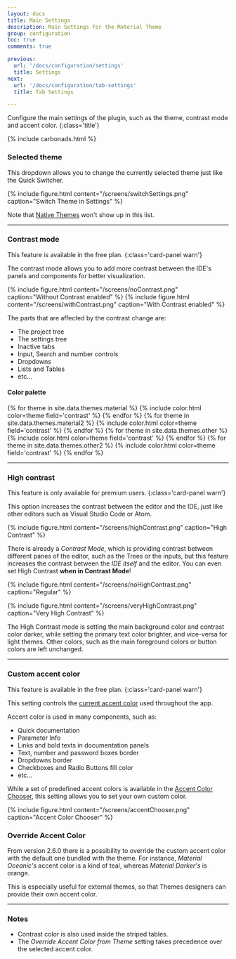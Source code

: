 ```yaml
---
layout: docs
title: Main Settings
description: Main Settings for the Material Theme
group: configuration
toc: true
comments: true

previous:
  url: '/docs/configuration/settings'
  title: Settings
next:
  url: '/docs/configuration/tab-settings'
  title: Tab Settings

---
```


Configure the main settings of the plugin, such as the theme, contrast mode and accent color.
{:class='title'}

{% include carbonads.html %}

### Selected theme

This dropdown allows you to change the currently selected theme just like the Quick Switcher.

{% include figure.html content="/screens/switchSettings.png" caption="Switch Theme in Settings" %}

Note that [Native Themes](https://plugins.jetbrains.com/contest/intellij-themes/2019) won't show up in this list.

----

### Contrast mode

This feature is available in the free plan.
{:class='card-panel warn'}

The contrast mode allows you to add more contrast between the IDE's panels and components for better visualization.

{% include figure.html content="/screens/noContrast.png" caption="Without Contrast enabled" %}
{% include figure.html content="/screens/withContrast.png" caption="With Contrast enabled" %}

The parts that are affected by the contrast change are:
- The project tree
- The settings tree
- Inactive tabs
- Input, Search and number controls
- Dropdowns
- Lists and Tables
- etc...

#### Color palette

{% for theme in site.data.themes.material  %}
{% include color.html color=theme field='contrast' %}
{% endfor %}
{% for theme in site.data.themes.material2  %}
{% include color.html color=theme field='contrast' %}
{% endfor %}
{% for theme in site.data.themes.other  %}
{% include color.html color=theme field='contrast' %}
{% endfor %}
{% for theme in site.data.themes.other2  %}
{% include color.html color=theme field='contrast' %}
{% endfor %}


----
### High contrast

This feature is only available for premium users.
{:class='card-panel warn'}

This option increases the contrast between the editor and the IDE, just like other editors such as Visual Studio Code or Atom.

{% include figure.html content="/screens/highContrast.png" caption="High Contrast" %}

There is already a *Contrast Mode*, which is providing contrast between different panes of the editor, such as the Trees or the inputs, 
but this feature increases the contrast between the _IDE itself_ and the editor. 
You can even set High Contrast **when in Contrast Mode**!

{% include figure.html content="/screens/noHighContrast.png" caption="Regular" %}

{% include figure.html content="/screens/veryHighContrast.png" caption="Very High Contrast" %}

The High Contrast mode is setting the main background color and contrast color darker,
while setting the primary text color brighter, and vice-versa for light themes.
Other colors, such as the main foreground colors or button colors are left unchanged.

----
### Custom accent color

This feature is available in the free plan.
{:class='card-panel warn'}

This setting controls the [current accent color](/docs/configuration/accents) used throughout the app.

Accent color is used in many components, such as:
- Quick documentation
- Parameter Info
- Links and bold texts in documentation panels
- Text, number and password boxes border
- Dropdowns border
- Checkboxes and Radio Buttons fill color
- etc...

While a set of predefined accent colors is available in the
[Accent Color Chooser](/docs/configuration/accents), this setting allows you to set your own custom color.

{% include figure.html content="/screens/accentChooser.png" caption="Accent Color Chooser" %}

### Override Accent Color

From version 2.6.0 there is a possibility to override the custom accent color with the default one bundled with the theme. 
For instance, _Material Oceanic's_ accent color is a kind of teal, whereas _Material Darker's_ is orange.

This is especially useful for external themes, so that Themes designers can provide their own accent color.

----
### Notes

- Contrast color is also used inside the striped tables.
- The *Override Accent Color from Theme* setting takes precedence over the selected accent color.


